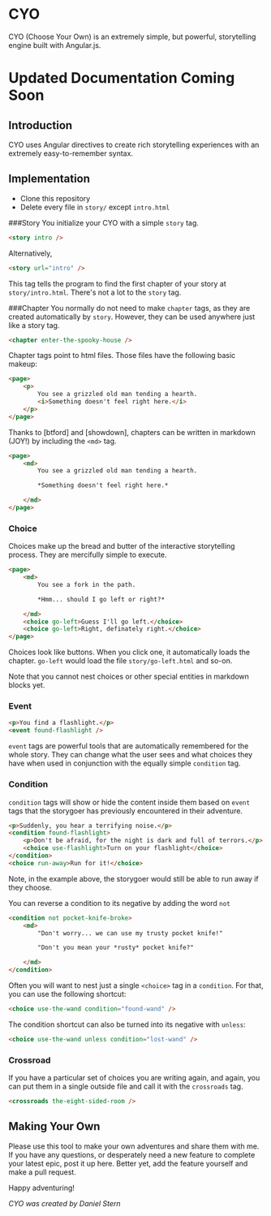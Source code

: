 CYO
===

CYO (Choose Your Own) is an extremely simple, but powerful, storytelling engine built with Angular.js.

Updated Documentation Coming Soon
============

Introduction
------------
CYO uses Angular directives to create rich storytelling experiences with an extremely easy-to-remember syntax.


Implementation
--------------
- Clone this repository
- Delete every file in `story/` except `intro.html`


###Story
You initialize your CYO with a simple `story` tag.

```html
<story intro />
```

Alternatively,

```html
<story url="intro" />
```

This tag tells the program to find the first chapter of your story at `story/intro.html`. There's not a lot to the `story` tag.

###Chapter
You normally do not need to make `chapter` tags, as they are created automatically by `story`. However, they can be used anywhere just like a story tag.

```html
<chapter enter-the-spooky-house />
```

Chapter tags point to html files. Those files have the following basic makeup:

```html
<page>
	<p>
		You see a grizzled old man tending a hearth.
		<i>Something doesn't feel right here.</i>
	</p>
</page>
```

Thanks to [btford] and [showdown], chapters can be written in markdown (JOY!) by including the `<md>` tag.

```html
<page>
	<md>
		You see a grizzled old man tending a hearth.

		*Something doesn't feel right here.*

	</md>
</page>
```

### Choice

Choices make up the bread and butter of the interactive storytelling process. They are mercifully simple to execute.

```html
<page>
	<md>
		You see a fork in the path. 

		*Hmm... should I go left or right?*

	</md>
	<choice go-left>Guess I'll go left.</choice>
	<choice go-left>Right, definately right.</choice>
</page>
```

Choices look like buttons. When you click one, it automatically loads the chapter. `go-left` would load the file `story/go-left.html` and so-on. 

Note that you cannot nest choices or other special entities in markdown blocks yet.

### Event

```html
<p>You find a flashlight.</p>
<event found-flashlight />
```

`event` tags are powerful tools that are automatically remembered for the whole story. They can change what the user sees and what choices they have when used in conjunction with the equally simple `condition` tag.

### Condition

`condition` tags will show or hide the content inside them based on `event` tags that the storygoer has previously encountered in their adventure.

```html
<p>Suddenly, you hear a terrifying noise.</p>
<condition found-flashlight>
	<p>Don't be afraid, for the night is dark and full of terrors.</p>
	<choice use-flashlight>Turn on your flashlight</choice>
</condition>
<choice run-away>Run for it!</choice>
```

Note, in the example above, the storygoer would still be able to run away if they choose.

You can reverse a condition to its negative by adding the word `not`

```html
<condition not pocket-knife-broke>
	<md>
		"Don't worry... we can use my trusty pocket knife!"

		"Don't you mean your *rusty* pocket knife?"

	</md>
</condition>

```

Often you will want to nest just a single `<choice>` tag in a `condition`. For that, you can use the following shortcut:

```html
<choice use-the-wand condition="found-wand" />
```

The condition shortcut can also be turned into its negative with `unless`:

```html
<choice use-the-wand unless condition="lost-wand" />
```

### Crossroad

If you have a particular set of choices you are writing again, and again, you can put them in a single outside file and call it with the `crossroads` tag.

```html
<crossroads the-eight-sided-room />
```

Making Your Own
---------------

Please use this tool to make your own adventures and share them with me. If you have any questions, or desperately need a new feature to complete your latest epic, post it up here. Better yet, add the feature yourself and make a pull request. 

Happy adventuring!

*CYO was created by Daniel Stern*